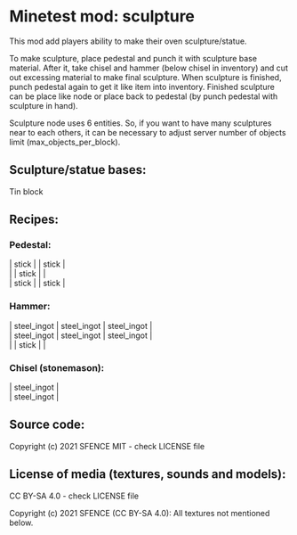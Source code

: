 Minetest mod: sculpture
=======================
This mod add players ability to make their oven sculpture/statue.

To make sculpture, place pedestal and punch it with sculpture base material. After it, take chisel and hammer (below chisel in inventory) and cut out excessing material to make final sculpture. When sculpture is finished, punch pedestal again to get it like item into inventory. Finished sculpture can be place like node or place back to pedestal (by punch pedestal with sculpture in hand).

Sculpture node uses 6 entities. So, if you want to have many sculptures near to each others, it can be necessary to adjust server number of objects limit (max_objects_per_block).

Sculpture/statue bases:
----------------------

Tin block


Recipes:
--------

### Pedestal:

| stick |       | stick |  
|       | stick |       |  
| stick |       | stick |  

### Hammer:

| steel_ingot | steel_ingot | steel_ingot |  
| steel_ingot | steel_ingot | steel_ingot |  
|             |    stick    |             |  

### Chisel (stonemason):

| steel_ingot |  
| steel_ingot |

Source code:
-----------------------
Copyright (c) 2021 SFENCE
MIT - check LICENSE file

License of media (textures, sounds and models):
-----------------------------------------------
CC BY-SA 4.0 - check LICENSE file

Copyright (c) 2021 SFENCE (CC BY-SA 4.0):
All textures not mentioned below.



